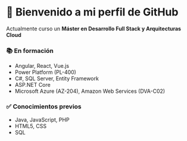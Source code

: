 # 👋 Bienvenido a mi perfil de GitHub  

Actualmente curso un **Máster en Desarrollo Full Stack y Arquitecturas Cloud**
### 📚 En formación
- Angular, React, Vue.js  
- Power Platform (PL-400)  
- C#, SQL Server, Entity Framework  
- ASP.NET Core  
- Microsoft Azure (AZ-204), Amazon Web Services (DVA-C02)  

### ✅ Conocimientos previos
- Java, JavaScript, PHP  
- HTML5, CSS  
- SQL  
